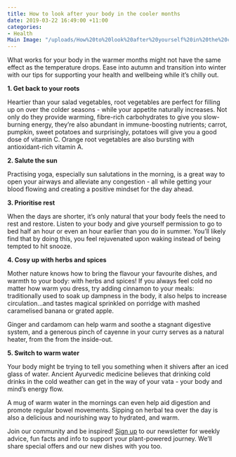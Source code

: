 ```yaml
---
title: How to look after your body in the cooler months
date: 2019-03-22 16:49:00 +11:00
categories:
- Health
Main Image: "/uploads/How%20to%20look%20after%20yourself%20in%20the%20colder%20months.jpg"
---
```


What works for your body in the warmer months might not have the same effect as the temperature drops. Ease into autumn and transition into winter with our tips for supporting your health and wellbeing while it’s chilly out. 

**1. Get back to your roots**

Heartier than your salad vegetables, root vegetables are perfect for filling up on over the colder seasons - while your appetite naturally increases. Not only do they provide warming, fibre-rich carbohydrates to give you slow-burning energy, they’re also abundant in immune-boosting nutrients; carrot, pumpkin, sweet potatoes and surprisingly, potatoes will give you a good dose of vitamin C. Orange root vegetables are also bursting with antioxidant-rich vitamin A.

**2. Salute the sun**

Practising yoga, especially sun salutations in the morning, is a great way to open your airways and alleviate any congestion - all while getting your blood flowing and creating a positive mindset for the day ahead. 

**3. Prioritise rest**

When the days are shorter, it’s only natural that your body feels the need to rest and restore. Listen to your body and give yourself permission to go to bed half an hour or even an hour earlier than you do in summer. You’ll likely find that by doing this, you feel rejuvenated upon waking instead of being tempted to hit snooze.

**4. Cosy up with herbs and spices**

Mother nature knows how to bring the flavour your favourite dishes, and warmth to your body: with herbs and spices! If you always feel cold no matter how warm you dress, try adding cinnamon to your meals: traditionally used to soak up dampness in the body, it also helps to increase circulation...and tastes magical sprinkled on porridge with mashed caramelised banana or grated apple. 

Ginger and cardamom can help warm and soothe a stagnant digestive system, and a generous pinch of cayenne in your curry serves as a natural heater, from the from the inside-out.

**5. Switch to warm water**

Your body might be trying to tell you something when it shivers after an iced glass of water. Ancient Ayurvedic medicine believes that drinking cold drinks in the cold weather can get in the way of your vata - your body and mind’s energy flow. 

A mug of warm water in the mornings can even help aid digestion and promote regular bowel movements. Sipping on herbal tea over the day is also a delicious and nourishing way to hydrated, and warm. 

Join our community and be inspired! [Sign up](https://www.soulara.com.au) to our newsletter for weekly advice, fun facts and info to support your plant-powered journey. We’ll share special offers and our new dishes with you too.
